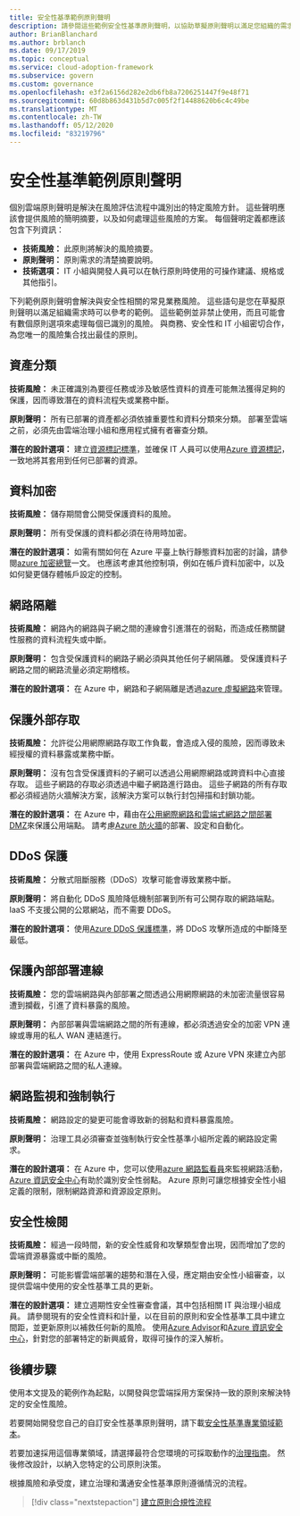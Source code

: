```yaml
---
title: 安全性基準範例原則聲明
description: 請參閱這些範例安全性基準原則聲明，以協助草擬原則聲明以滿足您組織的需求。
author: BrianBlanchard
ms.author: brblanch
ms.date: 09/17/2019
ms.topic: conceptual
ms.service: cloud-adoption-framework
ms.subservice: govern
ms.custom: governance
ms.openlocfilehash: e3f2a6156d282e2db6fb8a7206251447f9e48f71
ms.sourcegitcommit: 60d8b863d431b5d7c005f2f14488620b6c4c49be
ms.translationtype: MT
ms.contentlocale: zh-TW
ms.lasthandoff: 05/12/2020
ms.locfileid: "83219796"
---
```

# <a name="security-baseline-sample-policy-statements"></a>安全性基準範例原則聲明

個別雲端原則聲明是解決在風險評估流程中識別出的特定風險方針。 這些聲明應該會提供風險的簡明摘要，以及如何處理這些風險的方案。 每個聲明定義都應該包含下列資訊：

- **技術風險：** 此原則將解決的風險摘要。
- **原則聲明：** 原則需求的清楚摘要說明。
- **技術選項：** IT 小組與開發人員可以在執行原則時使用的可操作建議、規格或其他指引。

下列範例原則聲明會解決與安全性相關的常見業務風險。 這些語句是您在草擬原則聲明以滿足組織需求時可以參考的範例。 這些範例並非禁止使用，而且可能會有數個原則選項來處理每個已識別的風險。 與商務、安全性和 IT 小組密切合作，為您唯一的風險集合找出最佳的原則。

## <a name="asset-classification"></a>資產分類

**技術風險：** 未正確識別為要徑任務或涉及敏感性資料的資產可能無法獲得足夠的保護，因而導致潛在的資料流程失或業務中斷。

**原則聲明：** 所有已部署的資產都必須依據重要性和資料分類來分類。 部署至雲端之前，必須先由雲端治理小組和應用程式擁有者審查分類。

**潛在的設計選項：** 建立[資源標記標準](../../decision-guides/resource-tagging/index.md)，並確保 IT 人員可以使用[Azure 資源標記](https://docs.microsoft.com/azure/azure-resource-manager/management/tag-resources)，一致地將其套用到任何已部署的資源。

## <a name="data-encryption"></a>資料加密

**技術風險：** 儲存期間會公開受保護資料的風險。

**原則聲明：** 所有受保護的資料都必須在待用時加密。

**潛在的設計選項：** 如需有關如何在 Azure 平臺上執行靜態資料加密的討論，請參閱[azure 加密總覽](https://docs.microsoft.com/azure/security/fundamentals/encryption-overview)一文。 也應該考慮其他控制項，例如在帳戶資料加密中，以及如何變更儲存體帳戶設定的控制。

## <a name="network-isolation"></a>網路隔離

**技術風險：** 網路內的網路與子網之間的連線會引進潛在的弱點，而造成任務關鍵性服務的資料流程失或中斷。

**原則聲明：** 包含受保護資料的網路子網必須與其他任何子網隔離。 受保護資料子網路之間的網路流量必須定期稽核。

**潛在的設計選項：** 在 Azure 中，網路和子網隔離是透過[azure 虛擬網路](https://docs.microsoft.com/azure/virtual-network/virtual-networks-overview)來管理。

## <a name="secure-external-access"></a>保護外部存取

**技術風險：** 允許從公用網際網路存取工作負載，會造成入侵的風險，因而導致未經授權的資料暴露或業務中斷。

**原則聲明：** 沒有包含受保護資料的子網可以透過公用網際網路或跨資料中心直接存取。 這些子網路的存取必須透過中繼子網路進行路由。 這些子網路的所有存取都必須經過防火牆解決方案，該解決方案可以執行封包掃描和封鎖功能。

**潛在的設計選項：** 在 Azure 中，藉由在[公用網際網路和雲端式網路之間部署 DMZ](https://docs.microsoft.com/azure/architecture/reference-architectures/dmz/secure-vnet-dmz?toc=/azure/cloud-adoption-framework/toc.json&bc=/azure/cloud-adoption-framework/_bread/toc.json)來保護公用端點。 請考慮[Azure 防火牆](https://docs.microsoft.com/azure/firewall/overview)的部署、設定和自動化。

## <a name="ddos-protection"></a>DDoS 保護

**技術風險：** 分散式阻斷服務（DDoS）攻擊可能會導致業務中斷。

**原則聲明：** 將自動化 DDoS 風險降低機制部署到所有可公開存取的網路端點。 IaaS 不支援公開的公眾網站，而不需要 DDoS。

**潛在的設計選項：** 使用[Azure DDoS 保護標準](https://docs.microsoft.com/azure/virtual-network/ddos-protection-overview)，將 DDoS 攻擊所造成的中斷降至最低。

## <a name="secure-on-premises-connectivity"></a>保護內部部署連線

**技術風險：** 您的雲端網路與內部部署之間透過公用網際網路的未加密流量很容易遭到攔截，引進了資料暴露的風險。

**原則聲明：** 內部部署與雲端網路之間的所有連線，都必須透過安全的加密 VPN 連線或專用的私人 WAN 連結進行。

**潛在的設計選項：** 在 Azure 中，使用 ExpressRoute 或 Azure VPN 來建立內部部署與雲端網路之間的私人連線。

## <a name="network-monitoring-and-enforcement"></a>網路監視和強制執行

**技術風險：** 網路設定的變更可能會導致新的弱點和資料暴露風險。

**原則聲明：** 治理工具必須審查並強制執行安全性基準小組所定義的網路設定需求。

**潛在的設計選項：** 在 Azure 中，您可以使用[azure 網路監看員](https://docs.microsoft.com/azure/network-watcher/network-watcher-monitoring-overview)來監視網路活動， [Azure 資訊安全中心](https://docs.microsoft.com/azure/security-center/security-center-network-recommendations)有助於識別安全性弱點。 Azure 原則可讓您根據安全性小組定義的限制，限制網路資源和資源設定原則。

## <a name="security-review"></a>安全性檢閱

**技術風險：** 經過一段時間，新的安全性威脅和攻擊類型會出現，因而增加了您的雲端資源暴露或中斷的風險。

**原則聲明：** 可能影響雲端部署的趨勢和潛在入侵，應定期由安全性小組審查，以提供雲端中使用的安全性基準工具的更新。

**潛在的設計選項：** 建立週期性安全性審查會議，其中包括相關 IT 與治理小組成員。 請參閱現有的安全性資料和計量，以在目前的原則和安全性基準工具中建立間距，並更新原則以補救任何新的風險。 使用[Azure Advisor](https://docs.microsoft.com/azure/advisor/advisor-overview)和[Azure 資訊安全中心](https://docs.microsoft.com/azure/security-center/security-center-intro)，針對您的部署特定的新興威脅，取得可操作的深入解析。

## <a name="next-steps"></a>後續步驟

使用本文提及的範例作為起點，以開發與您雲端採用方案保持一致的原則來解決特定的安全性風險。

若要開始開發您自己的自訂安全性基準原則聲明，請下載[安全性基準專業領域範本](./template.md)。

若要加速採用這個專業領域，請選擇最符合您環境的可採取動作的[治理指南](../guides/index.md)。 然後修改設計，以納入您特定的公司原則決策。

根據風險和承受度，建立治理和溝通安全性基準原則遵循情況的流程。

> [!div class="nextstepaction"]
> [建立原則合規性流程](./compliance-processes.md)

